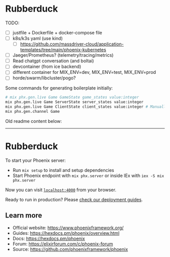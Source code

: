 # Rubberduck

TODO:

- [ ] justfile + Dockerfile + docker-compose file
- [ ] k8s/k3s yaml (use kind)
  - [ ] https://github.com/massdriver-cloud/application-templates/tree/main/phoenix-kubernetes
- [ ] Jaeger/Prometheus? (telemetry/tracing/metrics)
- [ ] Read chatgpt conversation (and boltai)
- [ ] devcontainer (from ice backend)
- [ ] different container for MIX_ENV=dev, MIX_ENV=test, MIX_ENV=prod
- [ ] horde/swarm/libcluster/pogo?

Some commands for generating boilerplate initially:

```sh
# mix phx.gen.live Game GameState game_states value:integer
mix phx.gen.live Game ServerState server_states value:integer
mix phx.gen.live Game ClientState client_states value:integer # Manually tweak to add predicted state and action buffer
mix phx.gen.channel Game
```

Old readme content below:

---

# Rubberduck

To start your Phoenix server:

  * Run `mix setup` to install and setup dependencies
  * Start Phoenix endpoint with `mix phx.server` or inside IEx with `iex -S mix phx.server`

Now you can visit [`localhost:4000`](http://localhost:4000) from your browser.

Ready to run in production? Please [check our deployment guides](https://hexdocs.pm/phoenix/deployment.html).

## Learn more

  * Official website: https://www.phoenixframework.org/
  * Guides: https://hexdocs.pm/phoenix/overview.html
  * Docs: https://hexdocs.pm/phoenix
  * Forum: https://elixirforum.com/c/phoenix-forum
  * Source: https://github.com/phoenixframework/phoenix
